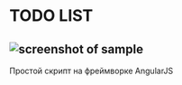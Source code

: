 # TODO LIST
![screenshot of sample](https://angularjs.org/img/AngularJS-large.png)
---
Простой скрипт на фреймворке AngularJS
